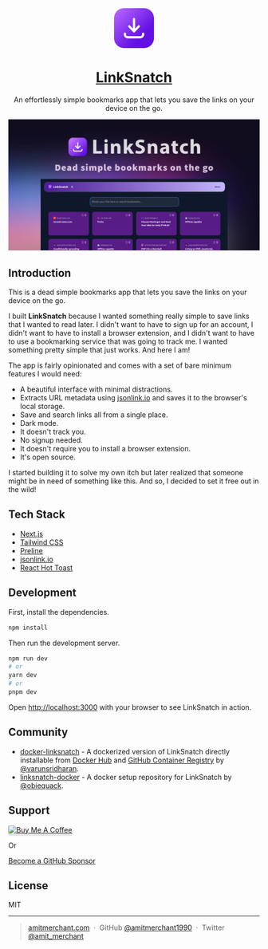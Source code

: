 
<a href="https://linksnatch.pages.dev">
  <div align="center">
    <img alt="LinkSnatch" src="public/icon.svg" width="80">
  </div>
  <h1 align="center">LinkSnatch</h1>
</a>

<p align="center">
  An effortlessly simple bookmarks app that lets you save the links on your device on the go.
</p>

![](/public/linksnatch-cover.png)

## Introduction

This is a dead simple bookmarks app that lets you save the links on your device on the go.

I built **LinkSnatch** because I wanted something really simple to save links that I wanted to read later. I didn't want to have to sign up for an account, I didn't want to have to install a browser extension, and I didn't want to have to use a bookmarking service that was going to track me. I wanted something pretty simple that just works. And here I am!

The app is fairly opinionated and comes with a set of bare minimum features I would need:

- A beautiful interface with minimal distractions.
- Extracts URL metadata using [jsonlink.io](jsonlink.io) and saves it to the browser's local storage.
- Save and search links all from a single place.
- Dark mode.
- It doesn't track you.
- No signup needed.
- It doesn't require you to install a browser extension.
- It's open source.
  
I started building it to solve my own itch but later realized that someone might be in need of something like this. And so, I decided to set it free out in the wild!

## Tech Stack

- [Next.js](https://nextjs.org/)
- [Tailwind CSS](https://tailwindcss.com/)
- [Preline](https://preline.co/index.html)
- [jsonlink.io](https://jsonlink.io)
- [React Hot Toast](https://react-hot-toast.com/)

## Development

First, install the dependencies.

```bash
npm install
```

Then run the development server.

```bash
npm run dev
# or
yarn dev
# or
pnpm dev
```

Open [http://localhost:3000](http://localhost:3000) with your browser to see LinkSnatch in action.

## Community

- [docker-linksnatch](https://github.com/varunsridharan/docker-linksnatch) - A dockerized version of LinkSnatch directly installable from [Docker Hub](https://hub.docker.com/) and [GitHub Container Registry](https://github.com/features/packages) by [@varunsridharan](https://github.com/varunsridharan/docker-linksnatch).
- [linksnatch-docker](https://github.com/obiequack/linksnatch-docker/) - A docker setup repository for LinkSnatch by [@obiequack](https://github.com/obiequack).

## Support

<a href="https://paypal.me/AmitMerchant" target="_blank"><img src="https://www.buymeacoffee.com/assets/img/custom_images/purple_img.png" alt="Buy Me A Coffee" style="height: 41px !important;width: 174px !important;box-shadow: 0px 3px 2px 0px rgba(190, 190, 190, 0.5) !important;-webkit-box-shadow: 0px 3px 2px 0px rgba(190, 190, 190, 0.5) !important;" ></a>

<p>Or</p> 

[Become a GitHub Sponsor](https://github.com/sponsors/amitmerchant1990)

## License

MIT

---

> [amitmerchant.com](https://www.amitmerchant.com) &nbsp;&middot;&nbsp;
> GitHub [@amitmerchant1990](https://github.com/amitmerchant1990) &nbsp;&middot;&nbsp;
> Twitter [@amit_merchant](https://twitter.com/amit_merchant)



